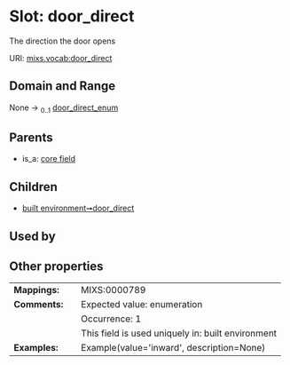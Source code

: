 
# Slot: door_direct


The direction the door opens

URI: [mixs.vocab:door_direct](https://w3id.org/mixs/vocab/door_direct)


## Domain and Range

None &#8594;  <sub>0..1</sub> [door_direct_enum](door_direct_enum.md)

## Parents

 *  is_a: [core field](core_field.md)

## Children

 *  [built environment➞door_direct](built_environment_door_direct.md)

## Used by


## Other properties

|  |  |  |
| --- | --- | --- |
| **Mappings:** | | MIXS:0000789 |
| **Comments:** | | Expected value: enumeration |
|  | | Occurrence: 1 |
|  | | This field is used uniquely in: built environment |
| **Examples:** | | Example(value='inward', description=None) |

